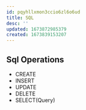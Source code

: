 ```yaml
---
id: pqyhllxmon3ccio6zl6o6ud
title: SQL
desc: ''
updated: 1673872985379
created: 1673839153207
---
```


## Sql Operations

- CREATE
- INSERT
- UPDATE
- DELETE
- SELECT(Query)

